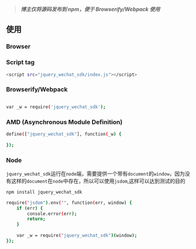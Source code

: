 ﻿
> ***博主仅将源码发布到 npm，便于 Browserify/Webpack 使用***

## 使用


### Browser

### Script tag

``` bash
<script src="jquery_wechat_sdk/index.js"></script>
```

### Browserify/Webpack

``` bash

var _w = require('jquery_wechat_sdk');

```


### AMD (Asynchronous Module Definition)

``` bash
define(["jquery_wechat_sdk"], function(_w) {
 
});
```

### Node

`jquery_wechat_sdk`运行在`node`端，需要提供一个带有`document`的`window`，因为没有这样的`document`在`node`中存在，所以可以使用`jsdom`,这样可以达到测试的目的

``` js
npm install jquery_wechat_sdk
```

``` bash
require("jsdom").env("", function(err, window) {
    if (err) {
        console.error(err);
        return;
    }
 
    var _w = require("jquery_wechat_sdk")(window);
});
```